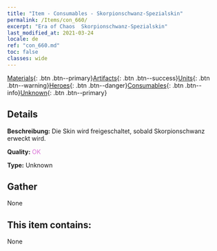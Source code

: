 ```yaml
---
title: "Item - Consumables - Skorpionschwanz-Spezialskin"
permalink: /Items/con_660/
excerpt: "Era of Chaos  Skorpionschwanz-Spezialskin"
last_modified_at: 2021-03-24
locale: de
ref: "con_660.md"
toc: false
classes: wide
---
```

 [Materials](/de/Items/){: .btn .btn--primary}[Artifacts](/de/Items/Artifacts/){: .btn .btn--success}[Units](/de/Items/Units/){: .btn .btn--warning}[Heroes](/de/Items/Heroes/){: .btn .btn--danger}[Consumables](/de/Items/Consumables/){: .btn .btn--info}[Unknown](/de/Items/Unknown/){: .btn .btn--primary}

## Details
 **Beschreibung:** Die Skin wird freigeschaltet, sobald Skorpionschwanz erweckt wird.

 **Quality:** <span style="color: #DA70D6">OK</span>

 **Type:** Unknown

## Gather

  None

## This item contains:

  None

